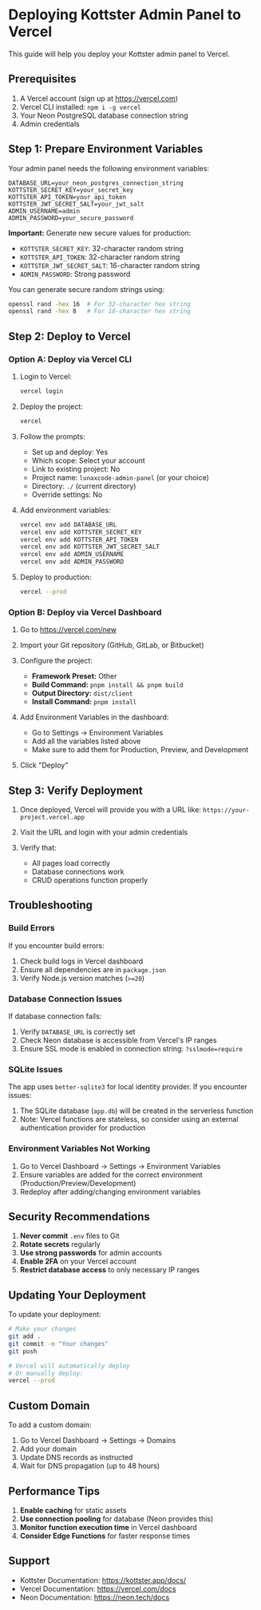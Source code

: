 # Deploying Kottster Admin Panel to Vercel

This guide will help you deploy your Kottster admin panel to Vercel.

## Prerequisites

1. A Vercel account (sign up at https://vercel.com)
2. Vercel CLI installed: `npm i -g vercel`
3. Your Neon PostgreSQL database connection string
4. Admin credentials

## Step 1: Prepare Environment Variables

Your admin panel needs the following environment variables:

```env
DATABASE_URL=your_neon_postgres_connection_string
KOTTSTER_SECRET_KEY=your_secret_key
KOTTSTER_API_TOKEN=your_api_token
KOTTSTER_JWT_SECRET_SALT=your_jwt_salt
ADMIN_USERNAME=admin
ADMIN_PASSWORD=your_secure_password
```

**Important:** Generate new secure values for production:
- `KOTTSTER_SECRET_KEY`: 32-character random string
- `KOTTSTER_API_TOKEN`: 32-character random string
- `KOTTSTER_JWT_SECRET_SALT`: 16-character random string
- `ADMIN_PASSWORD`: Strong password

You can generate secure random strings using:
```bash
openssl rand -hex 16  # For 32-character hex string
openssl rand -hex 8   # For 16-character hex string
```

## Step 2: Deploy to Vercel

### Option A: Deploy via Vercel CLI

1. Login to Vercel:
   ```bash
   vercel login
   ```

2. Deploy the project:
   ```bash
   vercel
   ```

3. Follow the prompts:
   - Set up and deploy: Yes
   - Which scope: Select your account
   - Link to existing project: No
   - Project name: `lunaxcode-admin-panel` (or your choice)
   - Directory: `./` (current directory)
   - Override settings: No

4. Add environment variables:
   ```bash
   vercel env add DATABASE_URL
   vercel env add KOTTSTER_SECRET_KEY
   vercel env add KOTTSTER_API_TOKEN
   vercel env add KOTTSTER_JWT_SECRET_SALT
   vercel env add ADMIN_USERNAME
   vercel env add ADMIN_PASSWORD
   ```

5. Deploy to production:
   ```bash
   vercel --prod
   ```

### Option B: Deploy via Vercel Dashboard

1. Go to https://vercel.com/new

2. Import your Git repository (GitHub, GitLab, or Bitbucket)

3. Configure the project:
   - **Framework Preset:** Other
   - **Build Command:** `pnpm install && pnpm build`
   - **Output Directory:** `dist/client`
   - **Install Command:** `pnpm install`

4. Add Environment Variables in the dashboard:
   - Go to Settings → Environment Variables
   - Add all the variables listed above
   - Make sure to add them for Production, Preview, and Development

5. Click "Deploy"

## Step 3: Verify Deployment

1. Once deployed, Vercel will provide you with a URL like: `https://your-project.vercel.app`

2. Visit the URL and login with your admin credentials

3. Verify that:
   - All pages load correctly
   - Database connections work
   - CRUD operations function properly

## Troubleshooting

### Build Errors

If you encounter build errors:

1. Check build logs in Vercel dashboard
2. Ensure all dependencies are in `package.json`
3. Verify Node.js version matches (`>=20`)

### Database Connection Issues

If database connection fails:

1. Verify `DATABASE_URL` is correctly set
2. Check Neon database is accessible from Vercel's IP ranges
3. Ensure SSL mode is enabled in connection string: `?sslmode=require`

### SQLite Issues

The app uses `better-sqlite3` for local identity provider. If you encounter issues:

1. The SQLite database (`app.db`) will be created in the serverless function
2. Note: Vercel functions are stateless, so consider using an external authentication provider for production

### Environment Variables Not Working

1. Go to Vercel Dashboard → Settings → Environment Variables
2. Ensure variables are added for the correct environment (Production/Preview/Development)
3. Redeploy after adding/changing environment variables

## Security Recommendations

1. **Never commit** `.env` files to Git
2. **Rotate secrets** regularly
3. **Use strong passwords** for admin accounts
4. **Enable 2FA** on your Vercel account
5. **Restrict database access** to only necessary IP ranges

## Updating Your Deployment

To update your deployment:

```bash
# Make your changes
git add .
git commit -m "Your changes"
git push

# Vercel will automatically deploy
# Or manually deploy:
vercel --prod
```

## Custom Domain

To add a custom domain:

1. Go to Vercel Dashboard → Settings → Domains
2. Add your domain
3. Update DNS records as instructed
4. Wait for DNS propagation (up to 48 hours)

## Performance Tips

1. **Enable caching** for static assets
2. **Use connection pooling** for database (Neon provides this)
3. **Monitor function execution time** in Vercel dashboard
4. **Consider Edge Functions** for faster response times

## Support

- Kottster Documentation: https://kottster.app/docs/
- Vercel Documentation: https://vercel.com/docs
- Neon Documentation: https://neon.tech/docs
